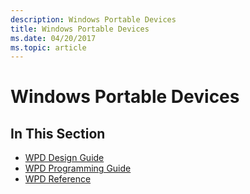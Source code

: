 ```yaml
---
description: Windows Portable Devices
title: Windows Portable Devices
ms.date: 04/20/2017
ms.topic: article
---
```


# Windows Portable Devices

## In This Section

- [WPD Design Guide](wpd-design-guide.md)
- [WPD Programming Guide](wpd-programming-guide.md)
- [WPD Reference](/previous-versions/windows/hardware/drivers/ff597901(v=vs.85))
